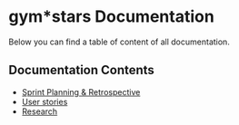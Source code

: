 
# gym*stars Documentation

Below you can find a table of content of all documentation.

## Documentation Contents
- [Sprint Planning & Retrospective](https://github.com/ArthurBrouwersSemester3/Documentation/blob/main/Sprint%20planning%20-%20retrospective.md)
- [User stories](https://github.com/ArthurBrouwersSemester3/Documentation/blob/main/User%20stories.md)
- [Research](https://github.com/ArthurBrouwersSemester3/Documentation/blob/main/ResearchDocuments.md)
